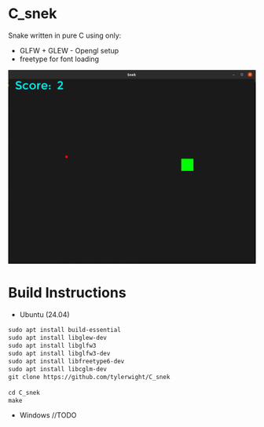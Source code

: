 
# C_snek
Snake written in pure C using only:
- GLFW + GLEW - Opengl setup
- freetype for font loading

![alt text](image.png)



# Build Instructions
- Ubuntu (24.04)

```
sudo apt install build-essential
sudo apt install libglew-dev
sudo apt install libglfw3
sudo apt install libglfw3-dev
sudo apt install libfreetype6-dev
sudo apt install libcglm-dev
git clone https://github.com/tylerwight/C_snek

cd C_snek
make
```

- Windows
//TODO
